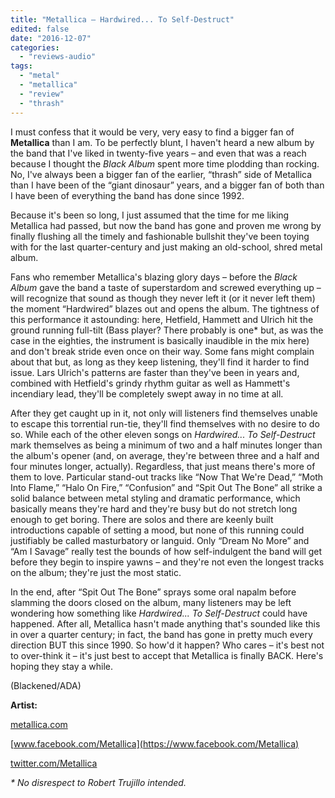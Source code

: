 ```yaml
---
title: "Metallica – Hardwired... To Self-Destruct"
edited: false
date: "2016-12-07"
categories:
  - "reviews-audio"
tags:
  - "metal"
  - "metallica"
  - "review"
  - "thrash"
---
```


I must confess that it would be very, very easy to find a bigger fan of **Metallica** than I am. To be perfectly blunt, I haven't heard a new album by the band that I've liked in twenty-five years – and even that was a reach because I thought the _Black Album_ spent more time plodding than rocking. No, I've always been a bigger fan of the earlier, “thrash” side of Metallica than I have been of the “giant dinosaur” years, and a bigger fan of both than I have been of everything the band has done since 1992.

Because it's been so long, I just assumed that the time for me liking Metallica had passed, but now the band has gone and proven me wrong by finally flushing all the timely and fashionable bullshit they've been toying with for the last quarter-century and just making an old-school, shred metal album.

Fans who remember Metallica's blazing glory days – before the _Black Album_ gave the band a taste of superstardom and screwed everything up – will recognize that sound as though they never left it (or it never left them) the moment “Hardwired” blazes out and opens the album. The tightness of this performance it astounding: here, Hetfield, Hammett and Ulrich hit the ground running full-tilt (Bass player? There probably is one\* but, as was the case in the eighties, the instrument is basically inaudible in the mix here) and don't break stride even once on their way. Some fans might complain about that but, as long as they keep listening, they'll find it harder to find issue. Lars Ulrich's patterns are faster than they've been in years and, combined with Hetfield's grindy rhythm guitar as well as Hammett's incendiary lead, they'll be completely swept away in no time at all.

After they get caught up in it, not only will listeners find themselves unable to escape this torrential run-tie, they'll find themselves with no desire to do so. While each of the other eleven songs on _Hardwired... To Self-Destruct_ mark themselves as being a minimum of two and a half minutes longer than the album's opener (and, on average, they're between three and a half and four minutes longer, actually). Regardless, that just means there's more of them to love. Particular stand-out tracks like “Now That We're Dead,” “Moth Into Flame,” “Halo On Fire,” “Confusion” and “Spit Out The Bone” all strike a solid balance between metal styling and dramatic performance, which basically means they're hard and they're busy but do not stretch long enough to get boring. There are solos and there are keenly built introductions capable of setting a mood, but none of this running could justifiably be called masturbatory or languid. Only “Dream No More” and “Am I Savage” really test the bounds of how self-indulgent the band will get before they begin to inspire yawns – and they're not even the longest tracks on the album; they're just the most static.

In the end, after “Spit Out The Bone” sprays some oral napalm before slamming the doors closed on the album, many listeners may be left wondering how something like _Hardwired... To Self-Destruct_ could have happened. After all, Metallica hasn't made anything that's sounded like this in over a quarter century; in fact, the band has gone in pretty much every direction BUT this since 1990. So how'd it happen? Who cares – it's best not to over-think it – it's just best to accept that Metallica is finally BACK. Here's hoping they stay a while.

(Blackened/ADA)

**Artist:**

[metallica.com](https://metallica.com/)

[www.facebook.com/Metallica](https://www.facebook.com/Metallica)

[twitter.com/Metallica](https://twitter.com/Metallica?ref_src=twsrc)

_\* No disrespect to Robert Trujillo intended._
